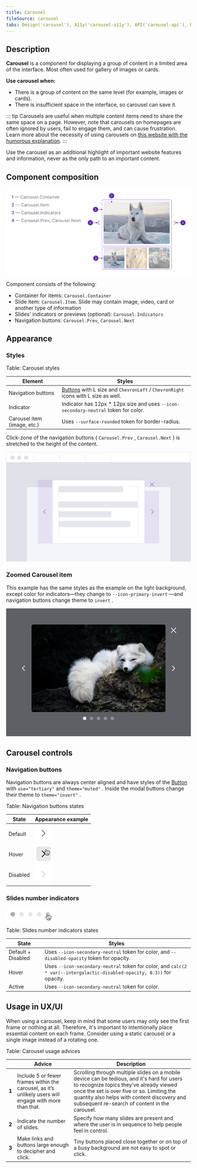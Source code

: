 ```yaml
---
title: Carousel
fileSource: carousel
tabs: Design('carousel'), A11y('carousel-a11y'), API('carousel-api'), Example('carousel-code'), Changelog('carousel-changelog')
---
```


## Description

**Carousel** is a component for displaying a group of content in a limited area of the interface. Most often used for gallery of images or cards.

**Use carousel when:**

- There is a group of content on the same level (for example, images or cards).
- There is insufficient space in the interface, so carousel can save it.

::: tip
Carousels are useful when multiple content items need to share the same space on a page. However, note that carousels on homepages are often ignored by users, fail to engage them, and can cause frustration. Learn more about the necessity of using carousels on [this website with the humorous explanation](http://shouldiuseacarousel.com/).
:::

Use the carousel as an additional highlight of important website features and information, never as the only path to an important content.

## Component composition

![](static/carousel-composition.png)

Component consists of the following:

- Container for items: `Carousel.Container`
- Slide item: `Carousel.Item`. Slide may contain image, video, card or another type of information
- Slides' indicators or previews (optional): `Carousel.Indicators`
- Navigation buttons: `Carousel.Prev`, `Carousel.Next`

## Appearance

### Styles

Table: Carousel styles

| Element                     | Styles                                                                                                         |
| --------------------------- | -------------------------------------------------------------------------------------------------------------- |
| Navigation buttons          | [Buttons](/components/button/button) with L size and `ChevronLeft` / `ChevronRight` icons with L size as well. |
| Indicator                   | Indicator has 12px \* 12px size and uses `--icon-secondary-neutral` token for color.                           |
| Carousel item (image, etc.) | Uses `--surface-rounded` token for border-radius.                                                              |

Click-zone of the navigation buttons ( `Carousel.Prev` , `Carousel.Next` ) is stretched to the height of the content.

![](static/click-zone-scheme.png)

### Zoomed Carousel item

This example has the same styles as the example on the light background, except color for indicators—they change to `--icon-primary-invert` —and navigation buttons change theme to `invert` .

![](static/carousel-dark.png)

## Carousel controls

### Navigation buttons

Navigation buttons are always center aligned and have styles of the [Button](/components/button/button) with `use="tertiary"` and `theme="muted"` . Inside the modal buttons change their theme to `theme="invert"` .

Table: Navigation buttons states

| State    | Appearance example       |
| -------- | ------------------------ |
| Default  | ![](static/default.png)  |
| Hover    | ![](static/hover.png)    |
| Disabled | ![](static/disabled.png) |

### Slides number indicators

![](static/default-indicators.png)

Table: Slides number indicators states

| State              | Styles                                                                                                                   |
| ------------------ | ------------------------------------------------------------------------------------------------------------------------ |
| Default + Disabled | Uses `--icon-secondary-neutral` token for color, and `--disabled-opacity` token for opacity.                             |
| Hover              | Uses `--icon-secondary-neutral` token for color, and `calc(2 * var(--intergalactic-disabled-opacity, 0.3))` for opacity. |
| Active             | Uses `--icon-secondary-neutral` token for color.                                                                         |

<!-- ## Animation

Default animation properties:

- Animation duration – `300`.
- Animation easing function – `ease-in-out`. -->

## Usage in UX/UI

When using a carousel, keep in mind that some users may only see the first frame or nothing at all. Therefore, it's important to intentionally place essential content on each frame. Consider using a static carousel or a single image instead of a rotating one.

Table: Carousel usage advices

|       | Advice                                                                                                 | Description                                                                                                                                                                                                                                                                           |
| ----- | ------------------------------------------------------------------------------------------------------ | ------------------------------------------------------------------------------------------------------------------------------------------------------------------------------------------------------------------------------------------------------------------------------------- |
| **1** | Include 5 or fewer frames within the carousel, as it’s unlikely users will engage with more than that. | Scrolling through multiple slides on a mobile device can be tedious, and it's hard for users to recognize topics they've already viewed once the set is over five or so. Limiting the quantity also helps with content discovery and subsequent re-search of content in the carousel. |
| **2** | Indicate the number of slides.                                                                         | Specify how many slides are present and where the user is in sequence to help people feel in control.                                                                                                                                                                                 |
| **3** | Make links and buttons large enough to decipher and click.                                             | Tiny buttons placed close together or on top of a busy background are not easy to spot or click.                                                                                                                                                                                      |
